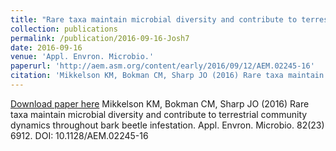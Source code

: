 ```yaml
---
title: "Rare taxa maintain microbial diversity and contribute to terrestrial community dynamics throughout bark beetle infestation"
collection: publications
permalink: /publication/2016-09-16-Josh7
date: 2016-09-16
venue: 'Appl. Envron. Microbio.'
paperurl: 'http://aem.asm.org/content/early/2016/09/12/AEM.02245-16'
citation: 'Mikkelson KM, Bokman CM, Sharp JO (2016) Rare taxa maintain microbial diversity and contribute to terrestrial community dynamics throughout bark beetle infestation. Appl. Envron. Microbio. 82(23) 6912. DOI: 10.1128/AEM.02245-16'
---
```


<a href='http://aem.asm.org/content/early/2016/09/12/AEM.02245-16'>Download paper here</a>
Mikkelson KM, Bokman CM, Sharp JO (2016) Rare taxa maintain microbial diversity and contribute to terrestrial community dynamics throughout bark beetle infestation. Appl. Envron. Microbio. 82(23) 6912. DOI: 10.1128/AEM.02245-16